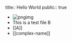 title:: Hello World
public:: true

- ![pngimg](../assets/picture-2.png)
- This is a test file B
- [[A]]
- [[complex-name]]
